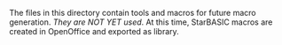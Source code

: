 The files in this directory contain tools and macros for future macro generation. _They are NOT YET used_.
At this time, StarBASIC macros are created in OpenOffice and exported as library.